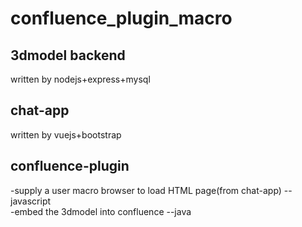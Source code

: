 # confluence_plugin_macro
## 3dmodel backend
written by nodejs+express+mysql <br/>

## chat-app
written by vuejs+bootstrap <br/>

## confluence-plugin
-supply a user macro browser to load HTML page(from chat-app) --javascript <br/>
-embed the 3dmodel into confluence --java <br/>
